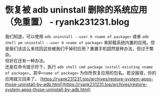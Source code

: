 # 恢复被 adb uninstall 删除的系统应用（免重置） - ryank231231.blog
我们知道，可以使用 `adb uninstall --user 0 <name of package>` 或者 `adb shell pm uninstall --user 0 <name of package>` 来卸载系统内置的应用。但是我们该这么来找回这些被我们干掉的应用？重置手机固然是种办法，但过于繁杂。  
但好在还有一种办法。  
还是在命令提示符下，执行 `adb shell cmd package install-existing <name of package>`，其中`<name of package>` 为你所恢复应用的包名。若没报错，你的应用就又回来了。 
 [https://ryank231231.top/archives/restore-system-apps-those-uninstall-by-adb.html](https://ryank231231.top/archives/restore-system-apps-those-uninstall-by-adb.html)

